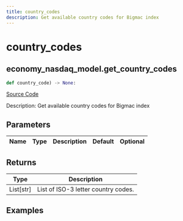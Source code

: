 ```yaml
---
title: country_codes
description: Get available country codes for Bigmac index
---
```

# country_codes

## economy_nasdaq_model.get_country_codes

```python
def country_code) -> None:
```
[Source Code](https://github.com/OpenBB-finance/OpenBBTerminal/tree/main/openbb_terminal/economy/nasdaq_model.py#L107)

Description: Get available country codes for Bigmac index

## Parameters

| Name | Type | Description | Default | Optional |
| ---- | ---- | ----------- | ------- | -------- |

## Returns

| Type | Description |
| ---- | ----------- |
| List[str] | List of ISO-3 letter country codes. |

## Examples

